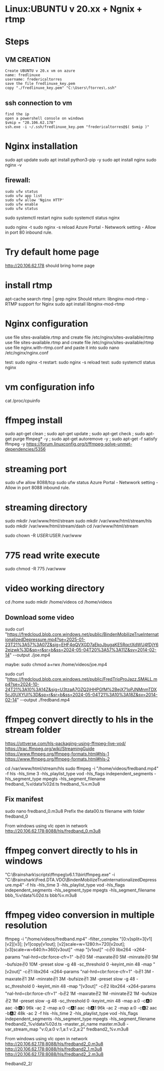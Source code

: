 # Linux:UBUNTU v 20.xx + Ngnix + rtmp

# Steps
## VM CREATION
    Create UBUNTU v 20.x vm on azure
    name: fredlinuxe
    username: fredericaltorres
    save the file fredlinuxe_key.pem
    copy "./fredlinuxe_key.pem" "C:\Users\ftorres\.ssh"

## ssh connection to vm
    find the ip
    open a powershell console on windows
    $vmip = "20.106.62.178"
    ssh.exe -i ~/.ssh/fredlinuxe_key.pem "fredericaltorres@$( $vmip )"

# Nginx installation

sudo apt update
sudo apt install python3-pip -y
sudo apt install nginx
sudo nginx -v
    
## firewall:
    sudo ufw status
    sudo ufw app list
    sudo ufw allow 'Nginx HTTP'
    sudo ufw enable
    sudo ufw status
   
sudo systemctl restart nginx
sudo systemctl status nginx

sudo nginx -t
sudo nginx -s reload
Azure Portal - Netwwork setting - Allow in port 80 inbound rule.

# Try default home page
http://20.106.62.178 should bring home page

# install rtmp

apt-cache search rtmp | grep nginx
    Should return: libnginx-mod-rtmp - RTMP support for Nginx
sudo apt install libnginx-mod-rtmp


# Nginx configuration

use file sites-available.rtmp and create file /etc/nginx/sites-available/rtmp
use file sites-available.rtmp and create file /etc/nginx/sites-available/rtmp
use file nginx.with-rtmp.conf and paste it into
    sudo nano /etc/nginx/nginx.conf

test: sudo nginx -t
restart: sudo nginx -s reload
test: sudo systemctl status nginx


# vm configuration info
cat /proc/cpuinfo

# ffmpeg install
sudo apt-get clean ; sudo apt-get update ; sudo apt-get check ; sudo apt-get purge ffmpeg* -y ; sudo apt-get autoremove -y ; sudo apt-get -f satisfy ffmpeg -y
https://forum.linuxconfig.org/t/ffmpeg-solve-unmet-dependencies/5356

# streaming port
sudo ufw allow 8088/tcp
sudo ufw status
Azure Portal - Netwwork setting - Allow in port 8088 inbound rule.

# streaming directory
sudo mkdir /var/www/html/stream
sudo mkdir /var/www/html/stream/hls
sudo mkdir /var/www/html/stream/dash
cd /var/www/html/stream

sudo chown -R $USER:$USER /var/www
# 775 read write execute
sudo chmod -R 775 /var/www


# video working directory
cd /home
sudo mkdir /home/videos
cd /home/videos

## Download some video

sudo curl "https://fredcloud.blob.core.windows.net/public/BindenMobilizeTrueInternationalizedDepressure.mp4?se=2025-01-23T21%3A57%3A07Z&sig=EHF4qQVXGD7aEkoJbugaKE5RqctXdWU4fDjY62eizwk%3D&sp=r&sr=b&ss=2024-05-04T20%3A57%3A11Z&sv=2014-02-14" --output ./joe.mp4

maybe: sudo chmod a+rwx /home/videos/joe.mp4

sudo curl "https://fredcloud.blob.core.windows.net/public/FredTrioProJazz.SMALL.mp4?se=2024-10-24T21%3A10%3A14Z&sig=U3tzaA7OZQ2jHHPGfM%2BejX71oPJNMnmTDX5cJ0UXYUI%3D&sp=r&sr=b&ss=2024-05-04T21%3A10%3A18Z&sv=2014-02-14" --output ./fredband.mp4

# ffmpeg convert directly to hls in the stream folder
https://ottverse.com/hls-packaging-using-ffmpeg-live-vod/
https://trac.ffmpeg.org/wiki/StreamingGuide
https://www.ffmpeg.org/ffmpeg-formats.html#hls-1
https://www.ffmpeg.org/ffmpeg-formats.html#hls-2

cd /var/www/html/stream/hls
sudo ffmpeg -i "/home/videos/fredband.mp4" -f hls -hls_time 3 -hls_playlist_type vod -hls_flags independent_segments -hls_segment_type mpegts -hls_segment_filename fredband_%v/data%02d.ts fredband_%v.m3u8

## Fix manifest
sudo nano fredband_0.m3u8
    Prefix the data00.ts filename with folder fredband_0

From windows using vlc open in network http://20.106.62.178:8088/hls/fredband_0.m3u8

# ffmpeg convert directly to hls in windows
"C:\Brainshark\scripts\ffmpeg\v6.1.1\bin\ffmpeg.exe" -i "C:\Brainshark\Fred.DTA.VDO\BindenMobilizeTrueInternationalizedDepressure.mp4" -f hls -hls_time 3 -hls_playlist_type vod -hls_flags independent_segments -hls_segment_type mpegts -hls_segment_filename bbb_%v/data%02d.ts bbb%v.m3u8


# ffmpeg video conversion in multiple resolution
ffmpeg -i "/home/videos/fredband.mp4" -filter_complex "[0:v]split=3[v1][v2][v3]; [v1]copy[v1out]; [v2]scale=w=1280:h=720[v2out]; [v3]scale=w=640:h=360[v3out]" -map "[v1out]" -c:v:0 libx264 -x264-params "nal-hrd=cbr:force-cfr=1" -b:v:0 5M -maxrate:v:0 5M -minrate:v:0 5M -bufsize:v:0 10M -preset slow -g 48 -sc_threshold 0 -keyint_min 48 -map "[v2out]" -c:v:1 libx264 -x264-params "nal-hrd=cbr:force-cfr=1" -b:v:1 3M -maxrate:v:1 3M -minrate:v:1 3M -bufsize:v:1 3M -preset slow -g 48 -sc_threshold 0 -keyint_min 48 -map "[v3out]" -c:v:2 libx264 -x264-params "nal-hrd=cbr:force-cfr=1" -b:v:2 1M -maxrate:v:2 1M -minrate:v:2 1M -bufsize:v:2 1M -preset slow -g 48 -sc_threshold 0 -keyint_min 48 -map a:0 -c:a:0 aac -b:a:0 96k -ac 2 -map a:0 -c:a:1 aac -b:a:1 96k -ac 2 -map a:0 -c:a:2 aac -b:a:2 48k -ac 2 -f hls -hls_time 2 -hls_playlist_type vod -hls_flags independent_segments -hls_segment_type mpegts -hls_segment_filename fredband2_%v/data%02d.ts -master_pl_name master.m3u8 -var_stream_map "v:0,a:0 v:1,a:1 v:2,a:2" fredband2_%v.m3u8


From windows using vlc open in network 
http://20.106.62.178:8088/hls/fredband2_0.m3u8
http://20.106.62.178:8088/hls/fredband2_1.m3u8
http://20.106.62.178:8088/hls/fredband2_2.m3u8

fredband2_2/